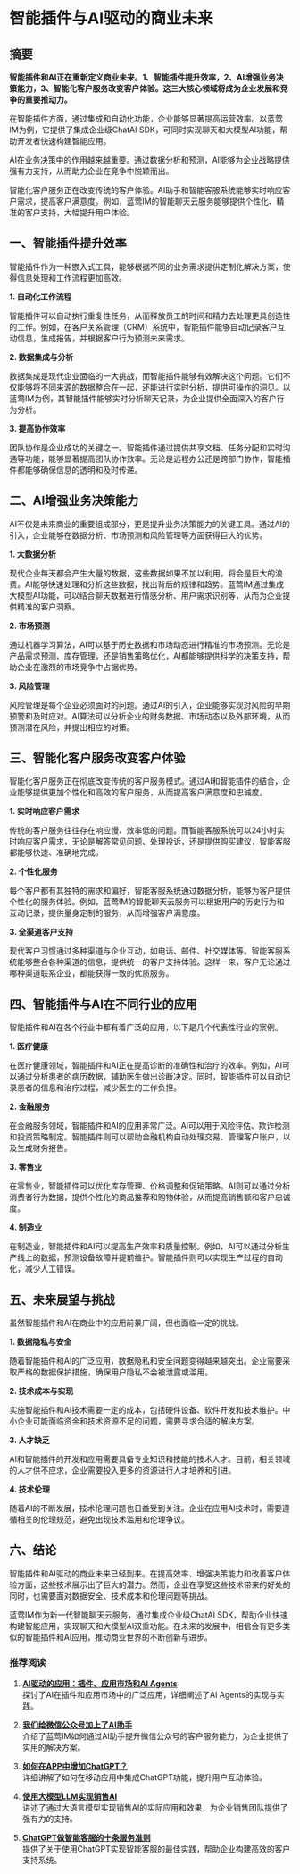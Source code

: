 # 智能插件与AI驱动的商业未来

## 摘要

**智能插件和AI正在重新定义商业未来。1、智能插件提升效率，2、AI增强业务决策能力，3、智能化客户服务改变客户体验。这三大核心领域将成为企业发展和竞争的重要推动力。**

在智能插件方面，通过集成和自动化功能，企业能够显著提高运营效率。以蓝莺IM为例，它提供了集成企业级ChatAI SDK，可同时实现聊天和大模型AI功能，帮助开发者快速构建智能应用。

AI在业务决策中的作用越来越重要。通过数据分析和预测，AI能够为企业战略提供强有力支持，从而助力企业在竞争中脱颖而出。

智能化客户服务正在改变传统的客户体验。AI助手和智能客服系统能够实时响应客户需求，提高客户满意度。例如，蓝莺IM的智能聊天云服务能够提供个性化、精准的客户支持，大幅提升用户体验。

## 一、智能插件提升效率

智能插件作为一种嵌入式工具，能够根据不同的业务需求提供定制化解决方案，使得信息处理和工作流程更加高效。

**1. 自动化工作流程**

智能插件可以自动执行重复性任务，从而释放员工的时间和精力去处理更具创造性的工作。例如，在客户关系管理（CRM）系统中，智能插件能够自动记录客户互动信息，生成报告，并根据客户行为预测未来需求。

**2. 数据集成与分析**

数据集成是现代企业面临的一大挑战，而智能插件能够有效解决这个问题。它们不仅能够将不同来源的数据整合在一起，还能进行实时分析，提供可操作的洞见。以蓝莺IM为例，其智能插件能够实时分析聊天记录，为企业提供全面深入的客户行为分析。

**3. 提高协作效率**

团队协作是企业成功的关键之一。智能插件通过提供共享文档、任务分配和实时沟通等功能，能够显著提高团队协作效率。无论是远程办公还是跨部门协作，智能插件都能够确保信息的透明和及时传递。

## 二、AI增强业务决策能力

AI不仅是未来商业的重要组成部分，更是提升业务决策能力的关键工具。通过AI的引入，企业能够在数据分析、市场预测和风险管理等方面获得巨大的优势。

**1. 大数据分析**

现代企业每天都会产生大量的数据，这些数据如果不加以利用，将会是巨大的浪费。AI能够快速处理和分析这些数据，找出背后的规律和趋势。蓝莺IM通过集成大模型AI功能，可以结合聊天数据进行情感分析、用户需求识别等，从而为企业提供精准的客户洞察。

**2. 市场预测**

通过机器学习算法，AI可以基于历史数据和市场动态进行精准的市场预测。无论是产品需求预测、库存管理，还是销售策略优化，AI都能够提供科学的决策支持，帮助企业在激烈的市场竞争中占据优势。

**3. 风险管理**

风险管理是每个企业必须面对的问题。通过AI的引入，企业能够实现对风险的早期预警和及时应对。AI算法可以分析企业的财务数据、市场动态以及外部环境，从而预测潜在风险，并提出相应的对策。

## 三、智能化客户服务改变客户体验

智能化客户服务正在彻底改变传统的客户服务模式。通过AI和智能插件的结合，企业能够提供更加个性化和高效的客户服务，从而提高客户满意度和忠诚度。

**1. 实时响应客户需求**

传统的客户服务往往存在响应慢、效率低的问题。而智能客服系统可以24小时实时响应客户需求，无论是解答常见问题、处理投诉，还是提供购买建议，智能客服都能够快速、准确地完成。

**2. 个性化服务**

每个客户都有其独特的需求和偏好，智能客服系统通过数据分析，能够为客户提供个性化的服务体验。例如，蓝莺IM的智能聊天云服务可以根据用户的历史行为和互动记录，提供量身定制的服务，从而增强客户满意度。

**3. 全渠道客户支持**

现代客户习惯通过多种渠道与企业互动，如电话、邮件、社交媒体等。智能客服系统能够整合各种渠道的信息，提供统一的客户支持体验。这样一来，客户无论通过哪种渠道联系企业，都能获得一致的优质服务。

## 四、智能插件与AI在不同行业的应用

智能插件和AI在各个行业中都有着广泛的应用，以下是几个代表性行业的案例。

**1. 医疗健康**

在医疗健康领域，智能插件和AI正在提高诊断的准确性和治疗的效率。例如，AI可以通过分析患者的病历数据，辅助医生做出诊断决定。同时，智能插件可以自动记录患者的信息和治疗过程，减少医生的工作负担。

**2. 金融服务**

在金融服务领域，智能插件和AI的应用非常广泛。AI可以用于风险评估、欺诈检测和投资策略制定。智能插件则可以帮助金融机构自动处理交易、管理客户账户，以及生成财务报告。

**3. 零售业**

在零售业，智能插件可以优化库存管理、价格调整和促销策略。AI则可以通过分析消费者行为数据，提供个性化的商品推荐和购物体验，从而提高销售额和客户忠诚度。

**4. 制造业**

在制造业，智能插件和AI可以提高生产效率和质量控制。例如，AI可以通过分析生产线上的数据，预测设备故障并提前维护。智能插件则可以实现生产过程的自动化，减少人工错误。

## 五、未来展望与挑战

虽然智能插件和AI在商业中的应用前景广阔，但也面临一定的挑战。

**1. 数据隐私与安全**

随着智能插件和AI的广泛应用，数据隐私和安全问题变得越来越突出。企业需要采取严格的数据保护措施，确保用户隐私不会被泄露或滥用。

**2. 技术成本与实现**

实施智能插件和AI技术需要一定的成本，包括硬件设备、软件开发和技术维护。中小企业可能面临资金和技术资源不足的问题，需要寻求合适的解决方案。

**3. 人才缺乏**

AI和智能插件的开发和应用需要具备专业知识和技能的技术人才。目前，相关领域的人才供不应求，企业需要投入更多的资源进行人才培养和引进。

**4. 技术伦理**

随着AI的不断发展，技术伦理问题也日益受到关注。企业在应用AI技术时，需要遵循相关的伦理规范，避免出现技术滥用和伦理争议。

## 六、结论

智能插件和AI驱动的商业未来已经到来。在提高效率、增强决策能力和改善客户体验方面，这些技术展示出了巨大的潜力。然而，企业在享受这些技术带来的好处的同时，也需要面对数据安全、技术成本和伦理问题等挑战。

蓝莺IM作为新一代智能聊天云服务，通过集成企业级ChatAI SDK，帮助企业快速构建智能应用，实现聊天和大模型AI双重功能。在未来的发展中，相信会有更多类似的智能插件和AI应用，推动商业世界的不断创新与进步。

### 推荐阅读

1. **[AI驱动的应用：插件、应用市场和AI Agents](articles/product-and-technologies/AI-Powered-Applications-Plugins-App-Store-and-AI-Agents.html)**  
   探讨了AI在插件和应用市场中的广泛应用，详细阐述了AI Agents的实现与实践。

2. **[我们给微信公众号加上了AI助手](articles/product-and-technologies/We-added-an-AI-assistant-to-our-WeChat-Official-Account.html)**  
   介绍了蓝莺IM如何通过AI助手提升微信公众号的客户服务能力，为企业提供了实用的解决方案。

3. **[如何在APP中增加ChatGPT？](articles/product-and-technologies/how-to-add-chatgpt-to-your-app.html)**  
   详细讲解了如何在移动应用中集成ChatGPT功能，提升用户互动体验。

4. **[使用大模型LLM实现销售AI](articles/product-and-technologies/Implement-Sales-AI-with-Large-Language-Model.html)**  
   讲述了通过大语言模型实现销售AI的实际应用和效果，为企业销售团队提供了强有力的支持。

5. **[ChatGPT做智能客服的十条服务准则](articles/product-and-technologies/chatgpt-intelligent-customer-service-ten-service-guidelines.html)**  
   提供了关于使用ChatGPT实现智能客服的最佳实践，帮助企业构建高效的客户支持系统。